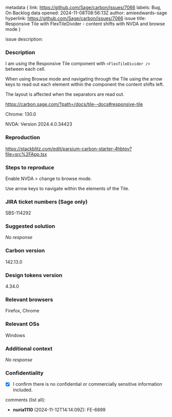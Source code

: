 metadata {
link: https://github.com/Sage/carbon/issues/7066
labels: Bug, On Backlog
data opened: 2024-11-08T08:56:13Z
author: amieedwards-sage
hyperlink: https://github.com/Sage/carbon/issues/7066
issue title: Responsive Tile with FlexTileDivider - content shifts with NVDA and browse mode
}

issue description:
### Description

I am using the Responsive Tile component with `<FlexTileDivider />` between each cell.
When using Browse mode and navigating through the Tile using the arrow keys to read out each element within the component the content shifts left.
The layout is affected when the separators are read out.

https://carbon.sage.com/?path=/docs/tile--docs#responsive-tile

Chrome: 130.0
NVDA: Version 2024.4.0.34423

### Reproduction

https://stackblitz.com/edit/parsium-carbon-starter-4hbtpv?file=src%2FApp.tsx

### Steps to reproduce

Enable NVDA > change to browse mode.
Use arrow keys to navigate within the elements of the Tile.

### JIRA ticket numbers (Sage only)

SBS-114292

### Suggested solution

_No response_

### Carbon version

142.13.0

### Design tokens version

4.34.0

### Relevant browsers

Firefox, Chrome

### Relevant OSs

Windows

### Additional context

_No response_

### Confidentiality

- [X] I confirm there is no confidential or commercially sensitive information included.

comments (list all):
- **nuria1110** (2024-11-12T14:14:09Z):
  FE-6899


